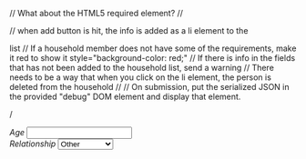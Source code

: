 


// What about the HTML5 required element? 
// 

// when add button is hit, the info is added as a li element to the <ol class="household"></ol> list
//  If a household member does not have some of the requirements, make it red to show it  style="background-color: red;"
//  If there is info in the fields that has not been added to the household list, send a warning
// There needs to be a way that when you click on the li element, the person is deleted from the household
// 
// On submission, put the serialized JSON in the provided "debug" DOM element and display that element.

/*<ol class="household"></ol>
            <form>
                <div>
                    <label>Age
                        <input type="text" name="age">
                <div>
                    <label>Relationship
                        <select name="rel">
                            <option value="">---</option>
                            <option value="self">Self</option>
                            <option value="spouse">Spouse</option>
                            <option value="child">Child</option>
                            <option value="parent">Parent</option>
                            <option value="grandparent">Grandparent</option>
                            <option value="other">Other</option>
                <div>
                    <label>Smoker?
                        <input type="checkbox" name="smoker">
                <div>
                    <button class="add">add</button>
                </div>
                <div>
                    <button type="submit">submit</button>
                </div>*/

// document.getElementById('name-error')
// 
// 
// 
// 
// You have been given an HTML page with a form and a placeholder for displaying a household.

// In the given index.js file, replace the "Your code goes here" comment with JavaScript that can:

// Validate data entry (age is required and > 0, relationship is required)
// Add people to a growing household list
// Remove a previously added person from the list
// Display the household list in the HTML as it is modified
// Serialize the household as JSON upon form submission as a fake trip to the server
// 
// "Assume the capabilities of a modern mainstream browser in wide use, i.e., no bleeding-edge features."
// with this, assumed we are talking about html5 so used the builtin features
// formAction, formEncType, formMethod, formTarget properties   (Yes)   4.0 (2) (Yes)   (Yes)   (Yes)
// formNoValidate, validationMessage, validity, willValidate properties and setCustomValidity() and checkValidity() methods.
// 
// 
// 
// 
// 
// 
// 

// function createListItems(storeArray) {
//     var listItems = [];
//     for (var i; i < storeArray.length; i++) {
//         var listItemArguments = storeArray[i];
//         listItems.push(createListItem(listItemArguments));
//     }
//     return listItems;
// }
// 
// 
// 
// 
// 
// 
// 
// 


// function validateValues(values, validatorsObject) {
//     var results = {}
//     for (var key in validatorsObject) {
//         results[key] = validatorsObject[key](values[key])
//     }
//     return results
// }

// function customValidator(formValues) {
//     var validators = {
//         age: isValidAge,
//         rel: isPresent
//     }
//     return validateValues(formValues, validators)
// }
// 
// 
// 
// 
// Dont like that it currently is setting a new error on every change if there is an error